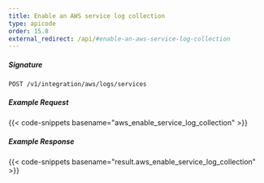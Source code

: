 ```yaml
---
title: Enable an AWS service log collection
type: apicode
order: 15.8
external_redirect: /api/#enable-an-aws-service-log-collection
---
```


##### Signature

`POST /v1/integration/aws/logs/services`

##### Example Request
{{< code-snippets basename="aws_enable_service_log_collection" >}}

##### Example Response
{{< code-snippets basename="result.aws_enable_service_log_collection" >}}
